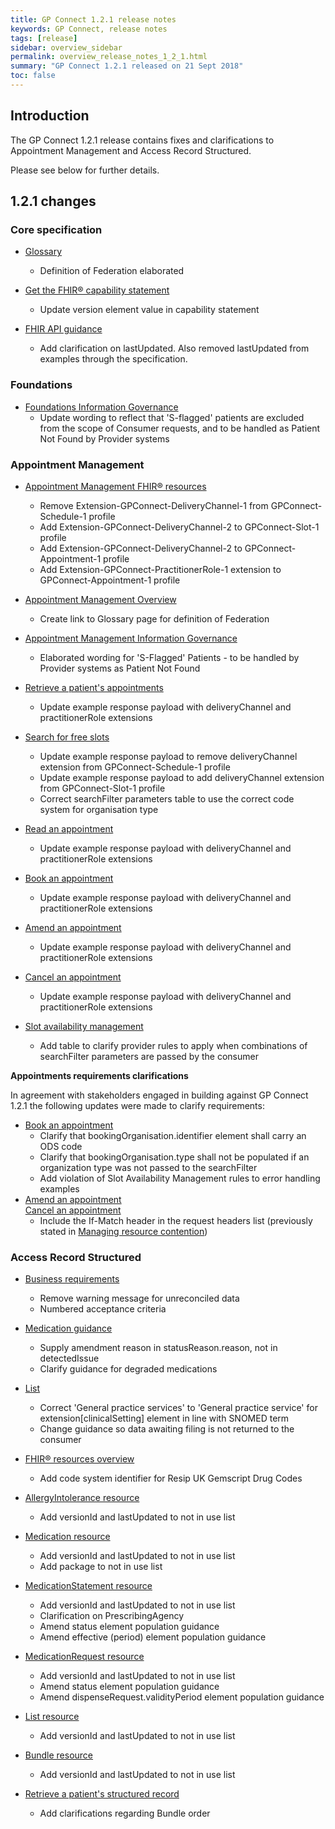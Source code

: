 ```yaml
---
title: GP Connect 1.2.1 release notes
keywords: GP Connect, release notes
tags: [release]
sidebar: overview_sidebar
permalink: overview_release_notes_1_2_1.html
summary: "GP Connect 1.2.1 released on 21 Sept 2018"
toc: false
---
```


## Introduction ##

The GP Connect 1.2.1 release contains fixes and clarifications to Appointment Management and Access Record Structured.

Please see below for further details.

## 1.2.1 changes ##

### Core specification

- [Glossary](overview_glossary.html)
  - Definition of Federation elaborated

- [Get the FHIR&reg; capability statement](foundations_use_case_get_the_fhir_capability_statement.html)
  - Update version element value in capability statement

- [FHIR API guidance](development_fhir_api_guidance.html#fhir-out-of-scope)
  - Add clarification on lastUpdated.  Also removed lastUpdated from examples through the specification.

### Foundations

- [Foundations Information Governance](foundations_ig.html)
  - Update wording to reflect that 'S-flagged' patients are excluded from the scope of Consumer requests, and to be handled as Patient Not Found by Provider systems
  
### Appointment Management

- [Appointment Management FHIR&reg; resources](datalibraryappointment.html)
  - Remove Extension-GPConnect-DeliveryChannel-1 from GPConnect-Schedule-1 profile
  - Add Extension-GPConnect-DeliveryChannel-2 to GPConnect-Slot-1 profile
  - Add Extension-GPConnect-DeliveryChannel-2 to GPConnect-Appointment-1 profile
  - Add Extension-GPConnect-PractitionerRole-1 extension to GPConnect-Appointment-1 profile

- [Appointment Management Overview](appointments.html)
  - Create link to Glossary page for definition of Federation
  
- [Appointment Management Information Governance](appointments_ig.html)
  - Elaborated wording for 'S-Flagged' Patients - to be handled by Provider systems as Patient Not Found

- [Retrieve a patient's appointments](appointments_use_case_retrieve_a_patients_appointments.html)
  - Update example response payload with deliveryChannel and practitionerRole extensions

- [Search for free slots](appointments_use_case_search_for_free_slots.html)
  - Update example response payload to remove deliveryChannel extension from GPConnect-Schedule-1 profile
  - Update example response payload to add deliveryChannel extension from GPConnect-Slot-1 profile
  - Correct searchFilter parameters table to use the correct code system for organisation type

- [Read an appointment](appointments_use_case_read_an_appointment.html)
  - Update example response payload with deliveryChannel and practitionerRole extensions

- [Book an appointment](appointments_use_case_book_an_appointment.html)
  - Update example response payload with deliveryChannel and practitionerRole extensions

- [Amend an appointment](appointments_use_case_amend_an_appointment.html)
  - Update example response payload with deliveryChannel and practitionerRole extensions

- [Cancel an appointment](appointments_use_case_cancel_an_appointment.html)
  - Update example response payload with deliveryChannel and practitionerRole extensions

- [Slot availability management](appointments_slotavailabilitymanagement.html#appointment-availability-control)
  - Add table to clarify provider rules to apply when combinations of searchFilter parameters are passed by the consumer

<div class="alert alert-info" role="information">
  <b>Appointments requirements clarifications</b><br/>

  <p>In agreement with stakeholders engaged in building against GP Connect 1.2.1 the following updates were made to clarify requirements:</p>

  <ul>
    <li><a href="appointments_use_case_book_an_appointment.html">Book an appointment</a>
      <ul>
        <li>Clarify that bookingOrganisation.identifier element shall carry an ODS code</li>
        <li>Clarify that bookingOrganisation.type shall not be populated if an organization type was not passed to the searchFilter</li>
        <li>Add violation of Slot Availability Management rules to error handling examples</li>
      </ul>
    </li>
    <li>
      <a href="appointments_use_case_amend_an_appointment.html">Amend an appointment</a><br/>
      <a href="appointments_use_case_cancel_an_appointment.html">Cancel an appointment</a><br/>
      <ul>
        <li>Include the If-Match header in the request headers list (previously stated in <a href="development_general_api_guidance.html#managing-resource-contention">Managing resource contention</a>)</li>
      </ul>
    </li>

  </ul>
</div>


### Access Record Structured

- [Business requirements](accessrecord_structured_requirements.html)
  - Remove warning message for unreconciled data
  - Numbered acceptance criteria

- [Medication guidance](accessrecord_structured_development_medication_guidance.html#amendments)
  - Supply amendment reason in statusReason.reason, not in detectedIssue
  - Clarify guidance for degraded medications

- [List](accessrecord_structured_development_list.html)
  - Correct 'General practice services' to 'General practice service' for extension[clinicalSetting] element in line with SNOMED term
  - Change guidance so data awaiting filing is not returned to the consumer

- [FHIR&reg; resources overview](accessrecord_structured_development_resources_overview.html)
  - Add code system identifier for Resip UK Gemscript Drug Codes

- [AllergyIntolerance resource](accessrecord_structured_development_allergyintolerance.html)
  - Add versionId and lastUpdated to not in use list

- [Medication resource](accessrecord_structured_development_medication.html)
  - Add versionId and lastUpdated to not in use list
  - Add package to not in use list

- [MedicationStatement resource](accessrecord_structured_development_medicationstatement.html)
  - Add versionId and lastUpdated to not in use list
  - Clarification on PrescribingAgency
  - Amend status element population guidance
  - Amend effective (period) element population guidance

- [MedicationRequest resource](accessrecord_structured_development_medicationrequest.html)
  - Add versionId and lastUpdated to not in use list
  - Amend status element population guidance
  - Amend dispenseRequest.validityPeriod element population guidance

- [List resource](accessrecord_structured_development_list.html)
  - Add versionId and lastUpdated to not in use list

- [Bundle resource](accessrecord_structured_development_bundle.html)
  - Add versionId and lastUpdated to not in use list

- [Retrieve a patient's structured record](accessrecord_structured_development_retrieve_patient_record.html)
  - Add clarifications regarding Bundle order
 
